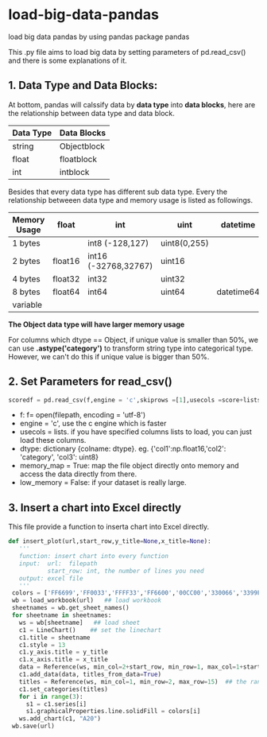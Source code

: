 # load-big-data-pandas
load big data pandas by using pandas package pandas

This .py file aims to load big data by setting parameters of pd.read_csv() and there is some explanations of it. 

## 1. Data Type and Data Blocks:
At bottom, pandas will calssify data by **data type** into **data blocks**, here are the relationship between data type and data block. 

|Data Type | Data Blocks|
|----------|------------|
|string | Objectblock|
|float | floatblock| 
|int | intblock| 

Besides that every data type has different sub data type. Every the relationship betweeen data type and memory usage is listed as followings.

|Memory Usage | float | int | uint | datetime | bool | Object |
|-------------|-------|-----|------|----------|------|-------|
|1 bytes | | int8 (-128,127)| uint8(0,255)| | bool | |
|2 bytes | float16 | int16 (-32768,32767) | uint16 | | | | 
|4 bytes | float32 | int32 | uint32| | | |
|8 bytes | float64 | int64 | uint64| datetime64 | | |
|variable| | | | | | Object|

__The Object data type  will have larger memory usage__

For columns which dtype == Object, if unique value is smaller than 50%, we can use **.astype('category')** to transform string type into categorical type. However, we can't do this if unique value is bigger than 50%. 

## 2. Set Parameters for read_csv()
```python
scoredf = pd.read_csv(f,engine = 'c',skiprows =[1],usecols =score+lists+['flag_score'],dtype = dtype,memory_map = True)
```
* f:  f= open(filepath, encoding = 'utf-8')
* engine = 'c', use the c engine which is faster
* usecols = lists. if you have specified columns lists to load, you can just load these columns.
* dtype: dictionary {colname: dtype}. eg. {'col1':np.float16,'col2': 'category', 'col3': uint8}
* memory_map = True: map the file object directly onto memory and access the data directly from there.
* low_memory = False: if your dataset is really large.
 
 ## 3. Insert a chart into Excel directly
 This file provide a function to inserta chart into Excel directly.
 ```python
 def insert_plot(url,start_row,y_title=None,x_title=None):
	'''
	function: insert chart into every function
	input: 	url:  filepath
			start_row: int, the number of lines you need 
	output: excel file
	'''
  colors = ['FF6699','FF0033','FFFF33','FF6600','00CC00','330066','3399FF','663399','FF6699','9966FF','99CC00']  ## the rgb need to be standard color
  wb = load_workbook(url)   ## load workbook
  sheetnames = wb.get_sheet_names()
  for sheetname in sheetnames:
    ws = wb[sheetname]   ## load sheet 
    c1 = LineChart()    ## set the linechart 
    c1.title = sheetname
    c1.style = 13
    c1.y_axis.title = y_title
    c1.x_axis.title = x_title
    data = Reference(ws, min_col=2+start_row, min_row=1, max_col=1+start_row*2, max_row=15)  ### the data range to inset a chart 
    c1.add_data(data, titles_from_data=True) 
    titles = Reference(ws, min_col=1, min_row=2, max_row=15)  ## the range to insert a title/ 
    c1.set_categories(titles)
    for i in range(3):
      s1 = c1.series[i]
      s1.graphicalProperties.line.solidFill = colors[i]
    ws.add_chart(c1, "A20")
  wb.save(url)
  ```
